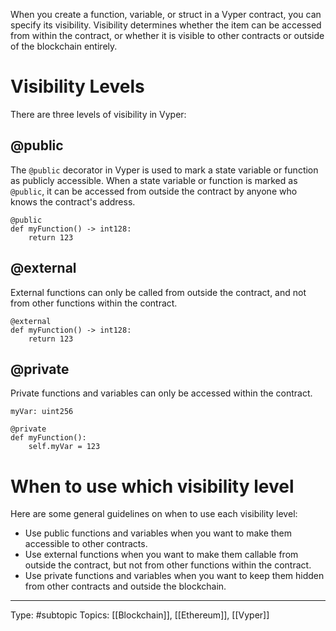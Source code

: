 When you create a function, variable, or struct in a Vyper contract, you can specify its visibility. Visibility determines whether the item can be accessed from within the contract, or whether it is visible to other contracts or outside of the blockchain entirely.

# Visibility Levels

There are three levels of visibility in Vyper:

## @public

The `@public` decorator in Vyper is used to mark a state variable or function as publicly accessible. When a state variable or function is marked as `@public`, it can be accessed from outside the contract by anyone who knows the contract's address.
```vyper
@public 
def myFunction() -> int128:     
	return 123
```


## @external

External functions can only be called from outside the contract, and not from other functions within the contract.
```vyper
@external 
def myFunction() -> int128:
	return 123
```


## @private

Private functions and variables can only be accessed within the contract.
```vyper
myVar: uint256  

@private 
def myFunction():
	self.myVar = 123
```

# When to use which visibility level

Here are some general guidelines on when to use each visibility level:

- Use public functions and variables when you want to make them accessible to other contracts.
- Use external functions when you want to make them callable from outside the contract, but not from other functions within the contract.  
- Use private functions and variables when you want to keep them hidden from other contracts and outside the blockchain.

___
Type: #subtopic 
Topics: [[Blockchain]], [[Ethereum]], [[Vyper]]

